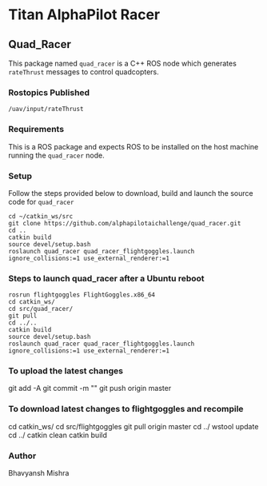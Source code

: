 # Titan AlphaPilot Racer

## Quad_Racer

This package named ```quad_racer``` is a C++ ROS node which generates ```rateThrust``` messages to control quadcopters. 

### Rostopics Published

```/uav/input/rateThrust```

### Requirements

This is a ROS package and expects ROS to be installed on the host machine running the ```quad_racer``` node. 

### Setup

Follow the steps provided below to download, build and launch the source code for ```quad_racer```

```
cd ~/catkin_ws/src
git clone https://github.com/alphapilotaichallenge/quad_racer.git
cd ..
catkin build
source devel/setup.bash
roslaunch quad_racer quad_racer_flightgoggles.launch ignore_collisions:=1 use_external_renderer:=1
```

### Steps to launch quad_racer after a Ubuntu reboot

```
rosrun flightgoggles FlightGoggles.x86_64 
cd catkin_ws/
cd src/quad_racer/
git pull
cd ../..
catkin build
source devel/setup.bash
roslaunch quad_racer quad_racer_flightgoggles.launch ignore_collisions:=1 use_external_renderer:=1
```

### To upload the latest changes

git add -A
git commit -m "<your-comment-on-the-commit>"
git push origin master


### To download latest changes to flightgoggles and recompile

cd catkin_ws/
cd src/flightgoggles
git pull origin master
cd ../
wstool update
cd ../
catkin clean 
catkin build

### Author
Bhavyansh Mishra



